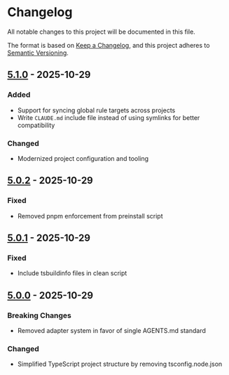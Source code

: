 # Changelog

All notable changes to this project will be documented in this file.

The format is based on [Keep a Changelog](https://keepachangelog.com/en/1.0.0/),
and this project adheres to [Semantic Versioning](https://semver.org/spec/v2.0.0.html).

## [5.1.0] - 2025-10-29

### Added

- Support for syncing global rule targets across projects
- Write `CLAUDE.md` include file instead of using symlinks for better compatibility

### Changed

- Modernized project configuration and tooling

## [5.0.2] - 2025-10-29

### Fixed

- Removed pnpm enforcement from preinstall script

## [5.0.1] - 2025-10-29

### Fixed

- Include tsbuildinfo files in clean script

## [5.0.0] - 2025-10-29

### Breaking Changes

- Removed adapter system in favor of single AGENTS.md standard

### Changed

- Simplified TypeScript project structure by removing tsconfig.node.json

[5.1.0]: https://github.com/Jercik/sync-rules/compare/v5.0.2...v5.1.0
[5.0.2]: https://github.com/Jercik/sync-rules/compare/v5.0.1...v5.0.2
[5.0.1]: https://github.com/Jercik/sync-rules/compare/v5.0.0...v5.0.1
[5.0.0]: https://github.com/Jercik/sync-rules/releases/tag/v5.0.0

